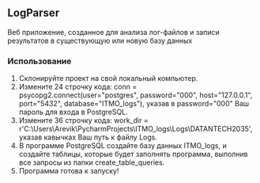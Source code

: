 ## LogParser

Веб приложение, созданное для анализа лог-файлов и записи результатов в существующую или новую базу данных

### Использование
1) Склонируйте проект на свой локальный компьютер.
2) Измените 24 строчку кода:
   conn = psycopg2.connect(user="postgres", password="000", host="127.0.0.1", port="5432", database="ITMO_logs"), указав в password="000" Ваш пароль для входа в PostgreSQL.
3) Измените 36 строчку кода:
   work_dir = r'C:\Users\Arevik\PycharmProjects\ITMO_logs\Logs\DATANTECH2035', указав кавычках Ваш путь к файлу Logs. 
4) В программе PostgreSQL создайте базу данных ITMO_logs, и создайте таблицы, которые будет заполнять программа, выполнив все запросы из папки create_table_queries.
5) Программа готова к запуску!